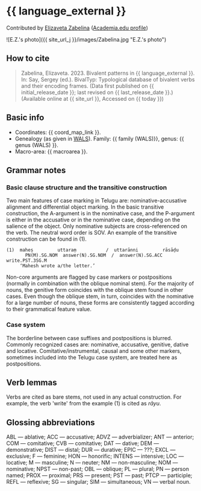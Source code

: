 # {{ language_external }}
Contributed by [Elizaveta Zabelina](https://iling.spb.ru/persons/zabelina-elizaveta-aleksandrovna) ([Academia.edu profile](https://iling-spb.academia.edu/ElizavetaZabelina))

![E.Z.'s photo]({{ site_url_j }}/images/Zabelina.jpg "E.Z.'s photo")

## How to cite
> Zabelina, Elizaveta. 2023. Bivalent patterns in {{ language_external }}. 
> In: Say, Sergey (ed.). BivalTyp: 
> Typological database of bivalent verbs and their encoding frames. 
> (Data first published on {{ initial_release_date }}; last revised on {{ last_release_date }}.) 
> (Available online at {{ site_url }}, Accessed on {{ today }})

## Basic info
- Coordinates: {{ coord_map_link }}.
- Genealogy (as given in [WALS](https://wals.info/)). Family: {{ family (WALS)}}, genus: {{ genus (WALS) }}.
- Macro-area: {{ macroarea }}. 

## Grammar notes

### Basic clause structure and the transitive construction

Two main features of case marking in Telugu are: nominative-accusative alignment and differential object marking. In the basic transitive construction, the A-argument is in the nominative case, and the P-argument is either in the accusative or in the nominative case, depending on the salience of the object. Only nominative subjects are cross-referenced on the verb. The neutral word order is SOV. An example of the transitive construction can be found in (1). 

```
(1)  maheṣ         uttaraṃ           /  uttarānni         rāsāḍu
	   PN(M).SG.NOM  answer(N).SG.NOM  /  answer(N).SG.ACC  write.PST.3SG.M
     ‘Mahesh wrote a/the letter.’

```

Non-core arguments are flagged by case markers or postpositions (normally in combination with the oblique nominal stem). For the majority of nouns, the genitive form coincides with the oblique stem found in other cases. Even though the oblique stem, in turn, coincides with the nominative for a large number of nouns, these forms are consistently tagged according to their grammatical feature value.

### Case system

The borderline between case suffixes and postpositions is blurred. Commonly recognized cases are: nominative, accusative, genitive, dative and locative. Comitative/instrumental, causal and some other markers, sometimes included into the Telugu case system, are treated here as postpositions. 

## Verb lemmas

Verbs are cited as bare stems, not used in any actual construction. For example, the verb 'write' from the example (1) is cited as *rāyu*.

## Glossing abbreviations

ABL — ablative; ACC — accusative; ADVZ — adverbializer; ANT — anterior; COM — comitative; CVB — comitative; DAT — dative; DEM — demonstrative; DIST — distal; DUR — durative; EPIC — ???; EXCL — exclusive; F — feminine; HON — honorific; INTENS — intensive; LOC — locative; M — masculine; N — neuter; NM — non-masculine; NOM — nominative; NPST — non-past; OBL — oblique; PL — plural; PN — person named; PROX — proximal; PRS — present; PST — past; PTCP — participle; REFL — reflexive; SG — singular; SIM — simultaneous; VN — verbal noun.
